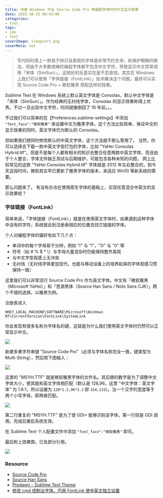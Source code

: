 ```yaml
---
title: 改善 Windows 平台 Source Code Pro 等编程字体时的中文显示效果
date: 2015-10-25 09:43:00
categories:
- tool
tags:
- ide
- font
coverImage: sleepsort.png
coverMeta: out
---
```


>   写代码时用上一款易于辨识且美观的字体是非常节约生命，和保护眼睛的做法。但由于大多数很棒的编程字体都不包含中文字符，导致显示中文常常调用「宋体（SimSun）」，这绝妙的反差实在是不忍直视。其实在 Windows 上我们可以使用「字体链接（FontLink）」技术解决这个问题。最终可以实现 Source Code Pro + 微软雅黑 搭配这样的效果。

Sublime Text 在 Windows 系统上默认英文字体是 Consolas，默认中文字体是「宋体（SimSun）」。作为经典的无衬线字体，Consolas 的显示效果称得上优秀。不过一旦出现中文字符，时间就像倒回了 10 年前。。。

不过我们可以简单的在【Preferences.sublime-settings】中添加 `"font_face":"微软雅黑"` 来设置中文为雅黑字体。这个方法比较简单，保证中文的显示效果的同时，英文字体仍为默认的 Consolas。

但如果我们想同时修改默认的中英文字体，这个方法就不那么管用了。
当然，你可以选择去下载一款中英文字型打包的字体，比如 "YaHei Consolas Hybrid.ttf"。但是不是每个人都有相关的知识去整合任意两款中英文字体。而且由于个人整合，字体文件缺乏测试与后期维护，可能包含各种未知的问题。
网上比较常见的这款 "YaHei Consolas Hybrid.ttf" 字体就是 2012 年左右整合的，到今天这段时间，微软其实早已更新了雅黑字体的版本，来适应 Win10 等新系统的需要。

那么问题来了。
有没有办法在使用原生字体的基础上，实现任意混合中英文的显示效果呢？

### 字体链接（FontLink）

简单来说，「字体链接（FontLink）」就是在使用英文字体时，如果遇到这种字体中没有的字符，系统就会到注册表相应的位置去找它链接的字体。

个人对编程字体的偏好有如下几个点：

*   单词中的每个字母易于分辨，例如 "I" 与 "l"，"O" 与 "0" 等
*   符号（如 # % $ * \）与字母大量混杂时仍能保持整齐美观
*   与中文字型观感上无冲突
*   无衬线（无衬线字体更加现代，也能与移动设备上的培养起来的字体观感习惯保持一致）

这里我们可以非常流行 Source Code Pro 作为英文字体。中文有「微软雅黑（Microsoft YaHei）」和「思源黑体（Source Han Sans / Noto Sans CJK）」两个不错的选择。以雅黑为例。

注册表进入

    HKEY_LOCAL_MACHINE\SOFTWARE\Microsoft\Windows NT\CurrentVersion\FontLink\SystemLink

你会发现有很多名称为字体名的键，这就是为什么我们使用英文字体时仍然可以正常显示中文。

![](1.png)

新建多重字符串键 "Source Code Pro"（必须与字体名称完全一致，键类型为 Multi-String），然后照下图输入：

![](2.png)

这里的 "MSYH.TTF" 就是微软雅黑字体的文件名。其后跟的数字是为了调整中文字体大小，使其能和英文字体相匹配（默认是 128,96，这里 "中文字体：英文字体" 为 1.6:1，所以设置为 `128*1.2,96*1.2` 即 `154,115`）。当一个汉字的宽度等于两个小写字母，即两者匹配。

![](3.png)

第二行重复的 "MSYH.TTF" 是为了使 GDI+ 能够识别该字体，第一行则是 GDI 调用。完成后重启系统生效。

在 Sublime Text 个人配置文件中添加 `"font_face":"微软雅黑"` 即可。

最后附上效果图，已及部分引用。

![](4.png)

### Resource

*   [Source Code Pro](https://github.com/adobe-fonts/source-code-pro)
*   [Source Han Sans](https://github.com/adobe-fonts/source-han-sans)
*   [Predawn - Sublime Text Theme](https://packagecontrol.io/packages/Predawn)
*   [修改 cmd 控制台字体、巧用 FontLink 使中英文独立设置](http://www.cnblogs.com/RhinoC/p/4470338.html)